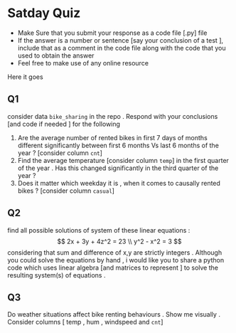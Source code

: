 # Satday Quiz 

* Make Sure that you submit your response as a code file [.py] file 
* If the answer is a number or sentence [say your conclusion of a test ], include that as a comment in the code file along with the code that you used to obtain the answer 
* Feel free to make use of any online resource 

Here it goes 

## Q1

consider data `bike_sharing` in the repo . Respond with your conclusions [and code if needed ] for the following 

1. Are the average number of rented bikes in first 7 days of months different significantly between first 6 months Vs last 6 months of the year ? [consider column `cnt`]
2. Find the average temperature [consider column `temp`] in the first quarter of the year . Has this changed significantly in the third quarter of the year ? 
3. Does it matter which weekday it is , when it comes to causally rented bikes ? [consider column `casual`]

## Q2

find all possible solutions of  system of these linear equations : 
$$
2x + 3y + 4z^2 = 23
\\ y^2 - x^2 = 3
$$
considering that sum and difference of x,y are strictly integers . Although you could solve the equations by hand , i would like you to share a python code which uses linear algebra [and matrices to represent ] to solve the resulting system(s) of equations . 

## Q3

Do weather situations affect bike renting behaviours . Show me visually . Consider columns [ temp , hum , windspeed and `cnt`]



  
